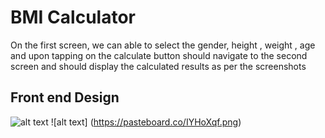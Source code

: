 # BMI Calculator 

On the first screen, we can able to select the gender, height , weight , age and upon tapping on the calculate button should navigate to the second screen and should display the calculated results as per the screenshots


Front end Design 
---------------------------
![alt text](https://pasteboard.co/IYHoIwc.png)
![alt text] (https://pasteboard.co/IYHoXqf.png)

